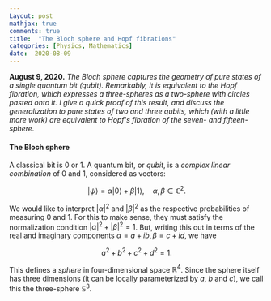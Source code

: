 ```yaml
---
Layout: post
mathjax: true
comments: true
title:  "The Bloch sphere and Hopf fibrations"
categories: [Physics, Mathematics]
date:  2020-08-09
---
```


**August 9, 2020.** *The Bloch sphere captures the geometry of pure
  states of a single quantum bit (qubit). Remarkably, it is equivalent
  to the Hopf fibration, which expresses a three-spheres as a
  two-sphere with circles pasted onto it. I give a quick proof of this
  result, and discuss the generalization to pure states of two and
  three qubits, which (with a little more work) are equivalent to
  Hopf's fibration of the seven- and fifteen-sphere.* 

#### The Bloch sphere

A classical bit is $0$ or $1$.
A quantum bit, or *qubit*, is a *complex linear combination* of $0$ and $1$,
considered as vectors:

$$
|\psi\rangle = \alpha |0\rangle + \beta |1\rangle, \quad \alpha, \beta
\in \mathbb{C}^2.
$$

We would like to interpret $|\alpha|^2$ and $|\beta|^2$ as the
respective probabilities of measuring $0$ and $1$.
For this to make sense, they must satisfy the normalization condition
$|\alpha|^2 + |\beta|^2 = 1$.
But, writing this out in terms of the real and imaginary components
$\alpha = a + ib, \beta = c + id$, we have

$$
a^2 + b^2 + c^2 + d^2 = 1.
$$

This defines a *sphere* in four-dimensional space $\mathbb{R}^4$.
Since the sphere itself has three dimensions (it can be locally
parameterized by $a$, $b$ and $c$), we call this the three-sphere $\mathbb{S}^3$.
